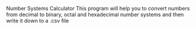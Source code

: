 Number Systems Calculator
This program will help you to convert numbers from decimal to binary, octal and hexadecimal number systems and then write it down to a .csv file
